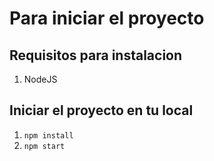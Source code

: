 # Para iniciar el proyecto

## Requisitos para instalacion

1. NodeJS

## Iniciar el proyecto  en tu local

1. `npm install`
2. `npm start`